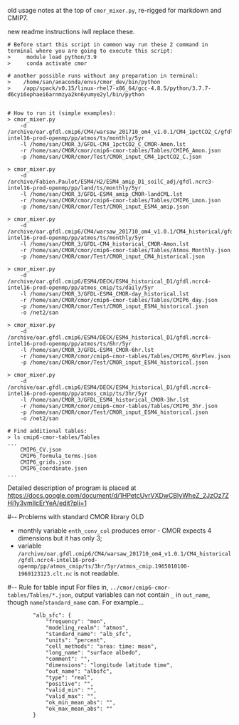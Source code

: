 old usage notes at the top of `cmor_mixer.py`, re-rigged for markdown and CMIP7.

new readme instructions iwll replace these. 


```
# Before start this script in common way run these 2 command in terminal where you are going to execute this script:
>     module load python/3.9
>     conda activate cmor

# another possible runs without any preparation in terminal:
>    /home/san/anaconda/envs/cmor_dev/bin/python
>    /app/spack/v0.15/linux-rhel7-x86_64/gcc-4.8.5/python/3.7.7-d6cyi6ophaei6arnmzya2kn6yumye2yl/bin/python


# How to run it (simple examples):
> cmor_mixer.py
    -d /archive/oar.gfdl.cmip6/CM4/warsaw_201710_om4_v1.0.1/CM4_1pctCO2_C/gfdl.ncrc4-intel16-prod-openmp/pp/atmos/ts/monthly/5yr
    -l /home/san/CMOR_3/GFDL-CM4_1pctCO2_C_CMOR-Amon.lst
    -r /home/san/CMOR/cmor/cmip6-cmor-tables/Tables/CMIP6_Amon.json
    -p /home/san/CMOR/cmor/Test/CMOR_input_CM4_1pctCO2_C.json

> cmor_mixer.py
 	-d /archive/Fabien.Paulot/ESM4/H2/ESM4_amip_D1_soilC_adj/gfdl.ncrc3-intel16-prod-openmp/pp/land/ts/monthly/5yr
    -l /home/san/CMOR_3/GFDL-ESM4_amip_CMOR-landCML.lst
    -r /home/san/CMOR/cmor/cmip6-cmor-tables/Tables/CMIP6_Lmon.json
    -p /home/san/CMOR/cmor/Test/CMOR_input_ESM4_amip.json

> cmor_mixer.py
    -d /archive/oar.gfdl.cmip6/CM4/warsaw_201710_om4_v1.0.1/CM4_historical/gfdl.ncrc4-intel16-prod-openmp/pp/atmos/ts/monthly/5yr
    -l /home/san/CMOR_3/GFDL-CM4_historical_CMOR-Amon.lst
    -r /home/san/CMOR/cmor/cmip6-cmor-tables/Tables/Atmos_Monthly.json
    -p /home/san/CMOR/cmor/Test/CMOR_input_CM4_historical.json

> cmor_mixer.py
    -d /archive/oar.gfdl.cmip6/ESM4/DECK/ESM4_historical_D1/gfdl.ncrc4-intel16-prod-openmp/pp/atmos_cmip/ts/daily/5yr
    -l /home/san/CMOR_3/GFDL-ESM4_CMOR-day_historical.lst
    -r /home/san/CMOR/cmor/cmip6-cmor-tables/Tables/CMIP6_day.json
    -p /home/san/CMOR/cmor/Test/CMOR_input_ESM4_historical.json
    -o /net2/san

> cmor_mixer.py
    -d /archive/oar.gfdl.cmip6/ESM4/DECK/ESM4_historical_D1/gfdl.ncrc4-intel16-prod-openmp/pp/atmos/ts/6hr/5yr
    -l /home/san/CMOR_3/GFDL-ESM4_CMOR-6hr.lst
    -r /home/san/CMOR/cmor/cmip6-cmor-tables/Tables/CMIP6_6hrPlev.json
    -p /home/san/CMOR/cmor/Test/CMOR_input_ESM4_historical.json

> cmor_mixer.py
    -d /archive/oar.gfdl.cmip6/ESM4/DECK/ESM4_historical_D1/gfdl.ncrc4-intel16-prod-openmp/pp/atmos_cmip/ts/3hr/5yr
    -l /home/san/CMOR_3/GFDL_ESM4_historical_CMOR-3hr.lst
    -r /home/san/CMOR/cmor/cmip6-cmor-tables/Tables/CMIP6_3hr.json
    -p /home/san/CMOR/cmor/Test/CMOR_input_ESM4_historical.json
    -o /net2/san

# Find additional tables:
> ls cmip6-cmor-tables/Tables
...
    CMIP6_CV.json
    CMIP6_formula_terms.json
    CMIP6_grids.json
    CMIP6_coordinate.json
...
```

Detailed description of program is placed at https://docs.google.com/document/d/1HPetcUyrVXDwCBIyWheZ_2JzOz7ZHi1y3vmIlcErYeA/edit?pli=1


#-- Problems with standard CMOR library OLD
   - monthly variable `enth_conv_col` produces error - CMOR expects 4 dimensions but it has only 3;
   - variable `/archive/oar.gfdl.cmip6/CM4/warsaw_201710_om4_v1.0.1/CM4_historical/gfdl.ncrc4-intel16-prod-openmp/pp/atmos_cmip/ts/3hr/5yr/atmos_cmip.1965010100-1969123123.clt.nc`
     is not readable.


#-- Rule for table input
For files in, `../cmor/cmip6-cmor-tables/Tables/*.json`, output variables can not contain `_` in `out_name`, though `name`/`standard_name` can. For example...
```
        "alb_sfc": {
            "frequency": "mon",
            "modeling_realm": "atmos",
            "standard_name": "alb_sfc",
            "units": "percent",
            "cell_methods": "area: time: mean",
            "long_name": "surface albedo",
            "comment": "",
            "dimensions": "longitude latitude time",
            "out_name": "albsfc",
            "type": "real",
            "positive": "",
            "valid_min": "",
            "valid_max": "",
            "ok_min_mean_abs": "",
            "ok_max_mean_abs": ""
        }
```

